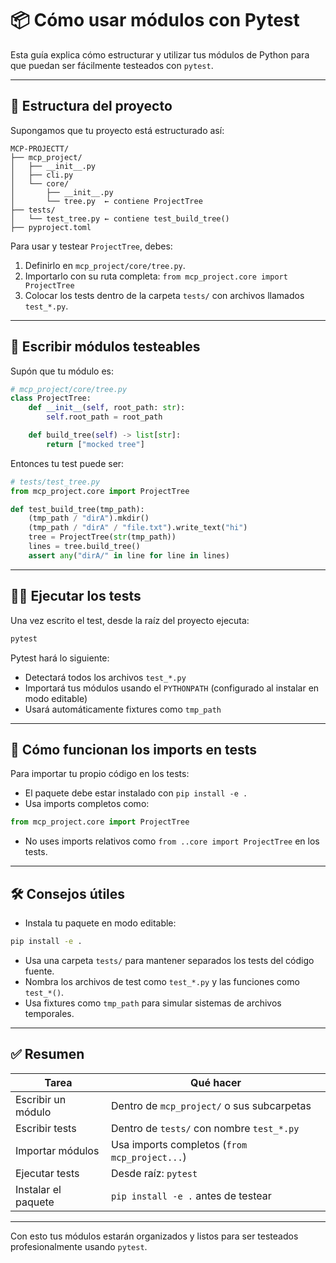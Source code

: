 # 📦 Cómo usar módulos con Pytest

Esta guía explica cómo estructurar y utilizar tus módulos de Python para que puedan ser fácilmente testeados con `pytest`.

---

## 📁 Estructura del proyecto

Supongamos que tu proyecto está estructurado así:

```
MCP-PROJECTT/
├── mcp_project/
│   ├── __init__.py
│   ├── cli.py
│   └── core/
│       ├── __init__.py
│       └── tree.py  ← contiene ProjectTree
├── tests/
│   └── test_tree.py ← contiene test_build_tree()
├── pyproject.toml
```

Para usar y testear `ProjectTree`, debes:

1. Definirlo en `mcp_project/core/tree.py`.
2. Importarlo con su ruta completa: `from mcp_project.core import ProjectTree`
3. Colocar los tests dentro de la carpeta `tests/` con archivos llamados `test_*.py`.

---

## 🧪 Escribir módulos testeables

Supón que tu módulo es:

```python
# mcp_project/core/tree.py
class ProjectTree:
    def __init__(self, root_path: str):
        self.root_path = root_path

    def build_tree(self) -> list[str]:
        return ["mocked tree"]
```

Entonces tu test puede ser:

```python
# tests/test_tree.py
from mcp_project.core import ProjectTree

def test_build_tree(tmp_path):
    (tmp_path / "dirA").mkdir()
    (tmp_path / "dirA" / "file.txt").write_text("hi")
    tree = ProjectTree(str(tmp_path))
    lines = tree.build_tree()
    assert any("dirA/" in line for line in lines)
```

---

## 🏃‍♂️ Ejecutar los tests

Una vez escrito el test, desde la raíz del proyecto ejecuta:

```bash
pytest
```

Pytest hará lo siguiente:
- Detectará todos los archivos `test_*.py`
- Importará tus módulos usando el `PYTHONPATH` (configurado al instalar en modo editable)
- Usará automáticamente fixtures como `tmp_path`

---

## 🧠 Cómo funcionan los imports en tests

Para importar tu propio código en los tests:

- El paquete debe estar instalado con `pip install -e .`
- Usa imports completos como:

```python
from mcp_project.core import ProjectTree
```

- No uses imports relativos como `from ..core import ProjectTree` en los tests.

---

## 🛠️ Consejos útiles

- Instala tu paquete en modo editable:

```bash
pip install -e .
```

- Usa una carpeta `tests/` para mantener separados los tests del código fuente.
- Nombra los archivos de test como `test_*.py` y las funciones como `test_*()`.
- Usa fixtures como `tmp_path` para simular sistemas de archivos temporales.

---

## ✅ Resumen

| Tarea              | Qué hacer                                                  |
|--------------------|-------------------------------------------------------------|
| Escribir un módulo | Dentro de `mcp_project/` o sus subcarpetas                 |
| Escribir tests     | Dentro de `tests/` con nombre `test_*.py`                  |
| Importar módulos   | Usa imports completos (`from mcp_project...`)              |
| Ejecutar tests     | Desde raíz: `pytest`                                       |
| Instalar el paquete| `pip install -e .` antes de testear                        |

---

Con esto tus módulos estarán organizados y listos para ser testeados profesionalmente usando `pytest`.

